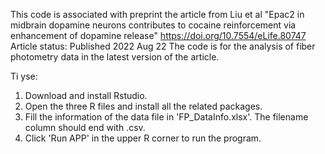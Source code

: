This code is associated with preprint the article from Liu et al "Epac2 in midbrain dopamine neurons contributes to cocaine reinforcement via enhancement of dopamine release" https://doi.org/10.7554/eLife.80747
Article status: Published 2022 Aug 22
The code is for the analysis of fiber photometry data in the latest version of the article.

Ti yse:
1) Download and install Rstudio. 
2) Open the three R files and install all the related packages. 
3) Fill the information of the data file in 'FP_DataInfo.xlsx'. The filename column should end with .csv. 
4) Click 'Run APP' in the upper R corner to run the program. 

